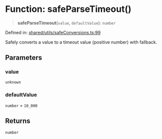 # Function: safeParseTimeout()

> **safeParseTimeout**(`value`, `defaultValue`): `number`

Defined in: [shared/utils/safeConversions.ts:99](https://github.com/Nick2bad4u/Uptime-Watcher/blob/2a45eeb1723f8f7089001af2c92aa07d82dfe7e4/shared/utils/safeConversions.ts#L99)

Safely converts a value to a timeout value (positive number) with fallback.

## Parameters

### value

`unknown`

### defaultValue

`number` = `10_000`

## Returns

`number`
